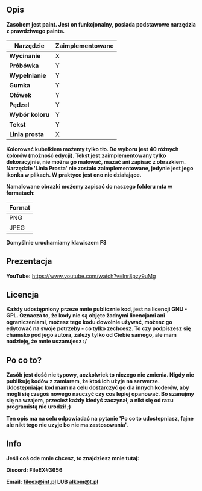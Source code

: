 ## Opis ##

**Zasobem jest paint. Jest on funkcjonalny, posiada podstawowe narzędzia z prawdziwego painta.** 

| Narzędzie    | Zaimplementowane |
| ---------    | ---------------- |
| **Wycinanie**    |        X         |
| **Próbówka**     |        Y         |
| **Wypełnianie**  |        Y         | - Tylko tło
| **Gumka**        |        Y         |
| **Ołówek**       |        Y         |
| **Pędzel**       |        Y         |
| **Wybór koloru** |        Y         | - Do wyboru jest 40 różnych kolorów (możność edycji)
| **Tekst**        |        Y         | - Tylko dekoracyjnie (nie da się go malować, mazać ani zapisać)
| **Linia prosta** |        X         | - Jedynie ikonka

**Kolorować kubełkiem możemy tylko tło. Do wyboru jest 40 różnych kolorów (możność edycji). Tekst jest zaimplementowany tylko dekoracyjnie, nie można go malować, mazać ani zapisać z obrazkiem. Narzędzie 'Linia Prosta' nie zostało zaimplementowane, jedynie jest jego ikonka w plikach. W praktyce jest ono nie działające.**

**Namalowane obrazki możemy zapisać do naszego folderu mta w formatach:**

| Format  |
| ------  |
| PNG     |
| JPEG    |

**Domyślnie uruchamiamy klawiszem F3**

## Prezentacja

**YouTube:** https://www.youtube.com/watch?v=Inr8pzy9uMg

## Licencja ##

**Każdy udostępniony przeze mnie publicznie kod, jest na licencji GNU - GPL. Oznacza to, że kody nie są objęte żadnymi licencjami ani ograniczeniami, możesz tego kodu dowolnie używać, możesz go edytować na swoje potrzeby - co tylko zechcesz. To czy podpiszesz się chamsko pod jego autora, zależy tylko od Ciebie samego, ale mam nadzieję, że mnie uszanujesz :/**

## Po co to? ##

**Zasób jest dość nie typowy, aczkolwiek to niczego nie zmienia. Nigdy nie publikuję kodów z zamiarem, że ktoś ich użyje na serwerze. Udostępniając kod mam na celu dostarczyć go dla innych koderów, aby mogli się czegoś nowego nauczyć czy cos lepiej opanować. Bo szanujmy się na wzajem, przecież każdy kiedyś zaczynał, a nikt się od razu programistą nie urodził ;)**

**Ten opis ma na celu odpowiadać na pytanie 'Po co to udostepniasz, fajne ale nikt tego nie uzyje bo nie ma zastosowania'.**

## Info ##

**Jeśli coś ode mnie chcesz, to znajdziesz mnie tutaj:**

**Discord: FileEX#3656**

**Email: fileex@int.pl LUB alkom@t.pl**
